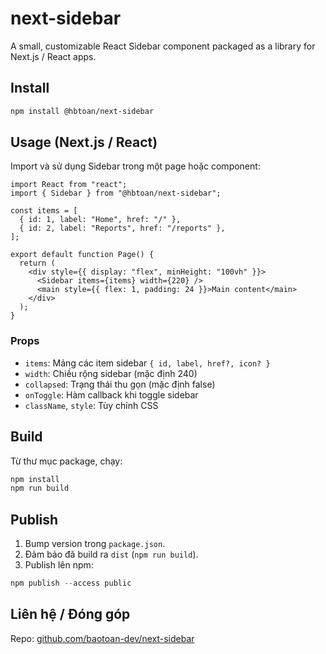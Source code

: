 # next-sidebar

A small, customizable React Sidebar component packaged as a library for Next.js / React apps.

## Install

```bash
npm install @hbtoan/next-sidebar
```

## Usage (Next.js / React)

Import và sử dụng Sidebar trong một page hoặc component:

```tsx
import React from "react";
import { Sidebar } from "@hbtoan/next-sidebar";

const items = [
  { id: 1, label: "Home", href: "/" },
  { id: 2, label: "Reports", href: "/reports" },
];

export default function Page() {
  return (
    <div style={{ display: "flex", minHeight: "100vh" }}>
      <Sidebar items={items} width={220} />
      <main style={{ flex: 1, padding: 24 }}>Main content</main>
    </div>
  );
}
```

### Props

- `items`: Mảng các item sidebar `{ id, label, href?, icon? }`
- `width`: Chiều rộng sidebar (mặc định 240)
- `collapsed`: Trạng thái thu gọn (mặc định false)
- `onToggle`: Hàm callback khi toggle sidebar
- `className`, `style`: Tùy chỉnh CSS

## Build

Từ thư mục package, chạy:

```powershell
npm install
npm run build
```

## Publish

1. Bump version trong `package.json`.
2. Đảm bảo đã build ra `dist` (`npm run build`).
3. Publish lên npm:

```powershell
npm publish --access public
```

## Liên hệ / Đóng góp

Repo: [github.com/baotoan-dev/next-sidebar](https://github.com/baotoan-dev/next-sidebar)
 
 
